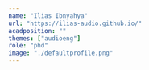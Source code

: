 ```yaml
---
name: "Ilias Ibnyahya"
url: "https://ilias-audio.github.io/"
acadposition: ""
themes: ["audioeng"]
role: "phd"
image: "./defaultprofile.png"
---
```

